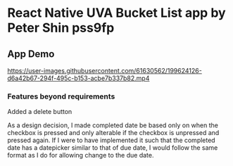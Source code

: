 # React Native UVA Bucket List app by Peter Shin pss9fp
## App Demo
https://user-images.githubusercontent.com/61630562/199624126-d6a42b67-294f-495c-b153-acbe7b337b82.mp4



### Features beyond requirements
Added a delete button

As a design decision, I made completed date be based only on when the checkbox is pressed and only alterable if the checkbox is unpressed and pressed again. If I were to have implemented it such that the completed date has a datepicker similar to that of due date, I would follow the same format as I do for allowing change to the due date.
